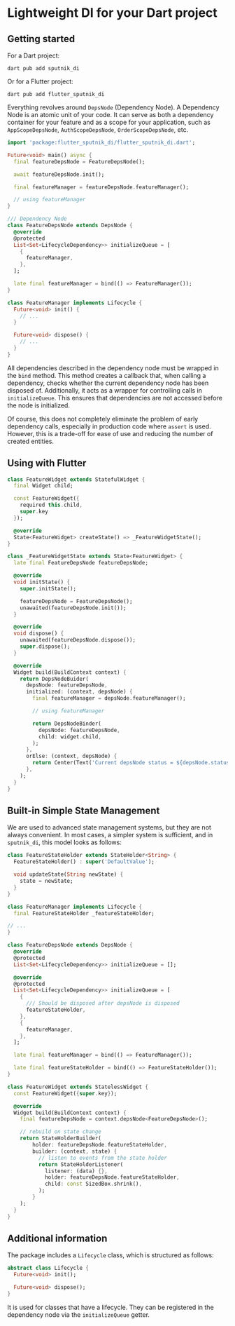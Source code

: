 # Lightweight DI for your Dart project

## Getting started

For a Dart project:

```shell
dart pub add sputnik_di
```

Or for a Flutter project:

```shell
dart pub add flutter_sputnik_di
```

Everything revolves around `DepsNode` (Dependency Node). A Dependency Node is an atomic unit of your
code. It can serve as both a dependency container for your feature and as a scope for your
application, such as `AppScopeDepsNode`, `AuthScopeDepsNode`, `OrderScopeDepsNode`, etc.

```dart
import 'package:flutter_sputnik_di/flutter_sputnik_di.dart';

Future<void> main() async {
  final featureDepsNode = FeatureDepsNode();

  await featureDepsNode.init();

  final featureManager = featureDepsNode.featureManager();

  // using featureManager
}

/// Dependency Node
class FeatureDepsNode extends DepsNode {
  @override
  @protected
  List<Set<LifecycleDependency>> initializeQueue = [
    {
      featureManager,
    },
  ];

  late final featureManager = bind(() => FeatureManager());
}

class FeatureManager implements Lifecycle {
  Future<void> init() {
    // ...
  }

  Future<void> dispose() {
    // ...
  }
}
```

All dependencies described in the dependency node must be wrapped in the `bind` method. This method
creates a callback that, when calling a dependency, checks whether the current dependency node has
been disposed of. Additionally, it acts as a wrapper for controlling calls in `initializeQueue`.
This ensures that dependencies are not accessed before the node is initialized.

Of course, this does not completely eliminate the problem of early dependency calls, especially in
production code where `assert` is used. However, this is a trade-off for ease of use and reducing
the number of created entities.

## Using with Flutter

```dart
class FeatureWidget extends StatefulWidget {
  final Widget child;

  const FeatureWidget({
    required this.child,
    super.key
  });

  @override
  State<FeatureWidget> createState() => _FeatureWidgetState();
}

class _FeatureWidgetState extends State<FeatureWidget> {
  late final FeatureDepsNode featureDepsNode;

  @override
  void initState() {
    super.initState();

    featureDepsNode = FeatureDepsNode();
    unawaited(featureDepsNode.init());
  }

  @override
  void dispose() {
    unawaited(featureDepsNode.dispose());
    super.dispose();
  }

  @override
  Widget build(BuildContext context) {
    return DepsNodeBuider(
      depsNode: featureDepsNode,
      initialized: (context, depsNode) {
        final featureManager = depsNode.featureManager();

        // using featureManager

        return DepsNodeBinder(
          depsNode: featureDepsNode,
          child: widget.child,
        );
      },
      orElse: (context, depsNode) {
        return Center(Text('Current depsNode status = ${depsNode.status}'));
      },
    );
  }
}
```

## Built-in Simple State Management

We are used to advanced state management systems, but they are not always convenient. In most cases,
a simpler system is sufficient, and in `sputnik_di`, this model looks as follows:

```dart
class FeatureStateHolder extends StateHolder<String> {
  FeatureStateHolder() : super('DefaultValue');

  void updateState(String newState) {
    state = newState;
  }
}

class FeatureManager implements Lifecycle {
  final FeatureStateHolder _featureStateHolder;

// ...
}

class FeatureDepsNode extends DepsNode {
  @override
  @protected
  List<Set<LifecycleDependency>> initializeQueue = [];

  @override
  @protected
  List<Set<LifecycleDependency>> initializeQueue = [
    {
      /// Should be disposed after depsNode is disposed
      featureStateHolder,
    },
    {
      featureManager,
    },
  ];

  late final featureManager = bind(() => FeatureManager());

  late final featureStateHolder = bind(() => FeatureStateHolder());
}

class FeatureWidget extends StatelessWidget {
  const FeatureWidget({super.key});

  @override
  Widget build(BuildContext context) {
    final featureDepsNode = context.depsNode<FeatureDepsNode>();

    // rebuild on state change
    return StateHolderBuilder(
        holder: featureDepsNode.featureStateHolder,
        builder: (context, state) {
          // listen to events from the state holder
          return StateHolderListener(
            listener: (data) {},
            holder: featureDepsNode.featureStateHolder,
            child: const SizedBox.shrink(),
          );
        }
    );
  }
}
```

## Additional information

The package includes a `Lifecycle` class, which is structured as follows:

```dart
abstract class Lifecycle {
  Future<void> init();

  Future<void> dispose();
}
```

It is used for classes that have a lifecycle. They can be registered in the dependency node via
the `initializeQueue` getter.
